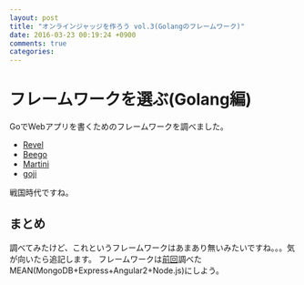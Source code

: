 ```yaml
---
layout: post
title: "オンラインジャッジを作ろう vol.3(Golangのフレームワーク)"
date: 2016-03-23 00:19:24 +0900
comments: true
categories:
---
```


# フレームワークを選ぶ(Golang編)
GoでWebアプリを書くためのフレームワークを調べました。

+ [Revel](https://revel.github.io/)
+ [Beego](http://beego.me/)
+ [Martini](https://github.com/go-martini/martini/blob/master/translations/README_ja_JP.md)
+ [goji](https://github.com/zenazn/goji)

<script type="text/javascript" src="//www.google.co.jp/trends/embed.js?hl=ja&q=Revel+golang,+Beego+Golang,+Martini+Golang,+goji+Golang&date=1/2015+12m&cmpt=q&tz=Etc/GMT-9&tz=Etc/GMT-9&content=1&cid=TIMESERIES_GRAPH_0&export=5&w=800&h=330"></script>

戦国時代ですね。

## まとめ
調べてみたけど、これというフレームワークはあまあり無いみたいですね。。。気が向いたら追記します。
フレームワークは[前回](http://www.tac42.net/blog/2016/03/22/makeonlinejudgev02/)調べたMEAN(MongoDB+Express+Angular2+Node.js)にしよう。
